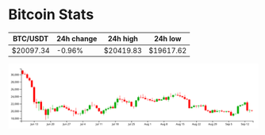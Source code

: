 # Bitcoin Stats

BTC/USDT|24h change|24h high|24h low|
|---|---|---|---|
|$20097.34|-0.96%|$20419.83|$19617.62|

<img src="./chart.svg">
